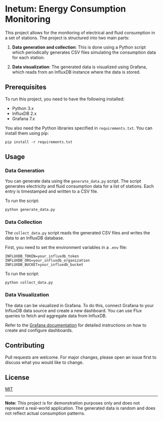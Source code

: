 # Inetum: Energy Consumption Monitoring

This project allows for the monitoring of electrical and fluid consumption in a set of stations. The project is structured into two main parts:

1. **Data generation and collection**: This is done using a Python script which periodically generates CSV files simulating the consumption data for each station.

2. **Data visualization**: The generated data is visualized using Grafana, which reads from an InfluxDB instance where the data is stored.

## Prerequisites

To run this project, you need to have the following installed:

- Python 3.x
- InfluxDB 2.x
- Grafana 7.x

You also need the Python libraries specified in `requirements.txt`. You can install them using pip:

```
pip install -r requirements.txt
```

## Usage

### Data Generation

You can generate data using the `generate_data.py` script. The script generates electricity and fluid consumption data for a list of stations. Each entry is timestamped and written to a CSV file.

To run the script:

```bash
python generate_data.py
```

### Data Collection

The `collect_data.py` script reads the generated CSV files and writes the data to an InfluxDB database.

First, you need to set the environment variables in a `.env` file:

```
INFLUXDB_TOKEN=your_influxdb_token
INFLUXDB_ORG=your_influxdb_organization
INFLUXDB_BUCKET=your_influxdb_bucket
```

To run the script:

```bash
python collect_data.py
```

### Data Visualization

The data can be visualized in Grafana. To do this, connect Grafana to your InfluxDB data source and create a new dashboard. You can use Flux queries to fetch and aggregate data from InfluxDB.

Refer to the [Grafana documentation](https://grafana.com/docs/grafana/latest/) for detailed instructions on how to create and configure dashboards.

## Contributing

Pull requests are welcome. For major changes, please open an issue first to discuss what you would like to change.

## License

[MIT](https://choosealicense.com/licenses/mit/)

---

**Note:** This project is for demonstration purposes only and does not represent a real-world application. The generated data is random and does not reflect actual consumption patterns.
